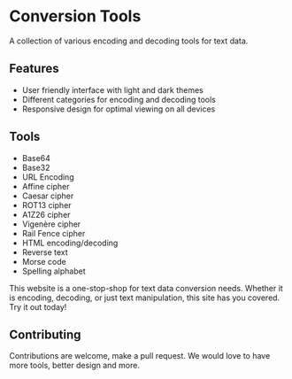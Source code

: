 # Conversion Tools

A collection of various encoding and decoding tools for text data. 

## Features
- User friendly interface with light and dark themes
- Different categories for encoding and decoding tools
- Responsive design for optimal viewing on all devices

## Tools
- Base64
- Base32
- URL Encoding
- Affine cipher
- Caesar cipher
- ROT13 cipher
- A1Z26 cipher
- Vigenère cipher
- Rail Fence cipher
- HTML encoding/decoding
- Reverse text
- Morse code
- Spelling alphabet

This website is a one-stop-shop for text data conversion needs. Whether it is encoding, decoding, or just text manipulation, this site has you covered. Try it out today!

## Contributing

Contributions are welcome, make a pull request. We would love to have more tools, better design and more.